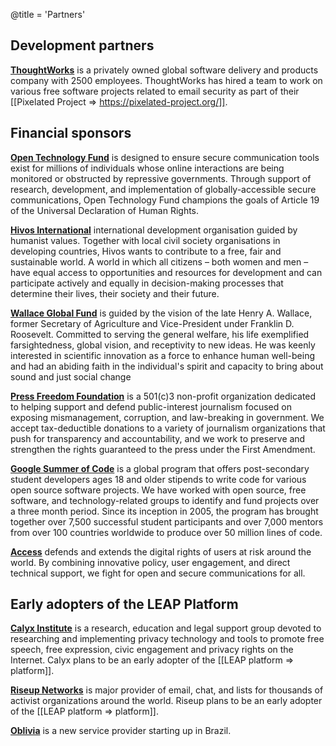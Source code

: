@title = 'Partners'

## Development partners

<b><a href="http://thoughtworks.com/">ThoughtWorks</a></b> is a privately owned global software delivery and products company with 2500 employees. ThoughtWorks has hired a team to work on various free software projects related to email security as part of their [[Pixelated Project => https://pixelated-project.org/]].

## Financial sponsors

<b><a href="https://www.opentechfund.org/">Open Technology Fund</a></b> is designed to ensure secure communication tools exist for millions of individuals whose online interactions are being monitored or obstructed by repressive governments. Through support of research, development, and implementation of globally-accessible secure communications, Open Technology Fund champions the goals of Article 19 of the Universal Declaration of Human Rights.

<b><a href="https://www.hivos.org/">Hivos International</a></b> international development organisation guided by humanist values. Together with local civil society organisations in developing countries, Hivos wants to contribute to a free, fair and sustainable world. A world in which all citizens – both women and men – have equal access to opportunities and resources for development and can participate actively and equally in decision-making processes that determine their lives, their society and their future.

<b><a href="http://wgf.org/">Wallace Global Fund</a></b> is guided by the vision of the late Henry A. Wallace, former Secretary of Agriculture and Vice-President under Franklin D. Roosevelt. Committed to serving the general welfare, his life exemplified farsightedness, global vision, and receptivity to new ideas. He was keenly interested in scientific innovation as a force to enhance human well-being and had an abiding faith in the individual's spirit and capacity to bring about sound and just social change

<b><a href="https://pressfreedomfoundation.org/">Press Freedom Foundation</a></b> is a 501(c)3 non-profit organization dedicated to helping support and defend public-interest journalism focused on exposing mismanagement, corruption, and law-breaking in government. We accept tax-deductible donations to a variety of journalism organizations that push for transparency and accountability, and we work to preserve and strengthen the rights guaranteed to the press under the First Amendment.

<b><a href="https://developers.google.com/open-source/soc/">Google Summer of Code</a></b> is a global program that offers post-secondary student developers ages 18 and older stipends to write code for various open source software projects. We have worked with open source, free software, and technology-related groups to identify and fund projects over a three month period. Since its inception in 2005, the program has brought together over 7,500 successful student participants and over 7,000 mentors from over 100 countries worldwide to produce over 50 million lines of code.

<b><a href="https://www.accessnow.org/">Access</a></b> defends and extends the digital rights of users at risk around the world. By combining innovative policy, user engagement, and direct technical support, we fight for open and secure communications for all.

## Early adopters of the LEAP Platform

<b><a href="https://www.calyxinstitute.org/">Calyx Institute</a></b> is a research, education and legal support group devoted to researching and implementing privacy technology and tools to promote free speech, free expression, civic engagement and privacy rights on the Internet. Calyx plans to be an early adopter of the [[LEAP platform => platform]].

<b><a href="https://riseup.net">Riseup Networks</a></b> is major provider of email, chat, and lists for thousands of activist organizations around the world. Riseup plans to be an early adopter of the [[LEAP platform => platform]].

<b><a href="https://oblivia.vc/">Oblivia</a></b> is a new service provider starting up in Brazil.

